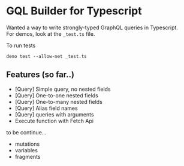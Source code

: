 # GQL Builder for Typescript
Wanted a way to write strongly-typed GraphQL queries in Typescript.  
For demos, look at the `_test.ts` file.

To run tests
```
deno test --allow-net _test.ts
```

## Features (so far..)

* [Query] Simple query, no nested fields
* [Query] One-to-one nested fields
* [Query] One-to-many nested fields
* [Query] Alias field names
* [Query] queries with arguments
* Execute function with Fetch Api

to be continue...

* mutations
* variables
* fragments